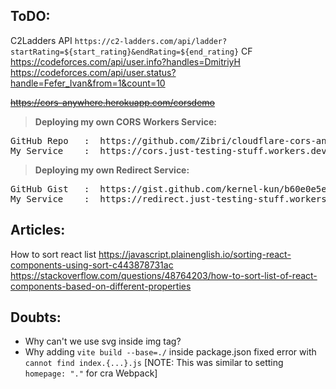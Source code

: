 ## ToDO:

C2Ladders API
    `https://c2-ladders.com/api/ladder?startRating=${start_rating}&endRating=${end_rating}`
CF
    https://codeforces.com/api/user.info?handles=DmitriyH
    https://codeforces.com/api/user.status?handle=Fefer_Ivan&from=1&count=10

~~https://cors-anywhere.herokuapp.com/corsdemo~~

> __Deploying my own CORS Workers Service:__  
<pre>GitHub Repo   :  https://github.com/Zibri/cloudflare-cors-anywhere  
My Service    :  https://cors.just-testing-stuff.workers.dev/?{URL}  </pre>

> __Deploying my own Redirect Service:__  
<pre>GitHub Gist   :  https://gist.github.com/kernel-kun/b60e0e5e6d20b2e6572eebc4f2ff9bd1  
My Service    :  https://redirect.just-testing-stuff.workers.dev/  </pre>

## Articles:

How to sort react list
    https://javascript.plainenglish.io/sorting-react-components-using-sort-c443878731ac
    https://stackoverflow.com/questions/48764203/how-to-sort-list-of-react-components-based-on-different-properties


## Doubts:

- Why can't we use svg inside img tag?  
- Why adding `vite build --base=./` inside package.json fixed error with `cannot find index.{...}.js` [NOTE: This was similar to setting `homepage: "."` for cra Webpack]  
